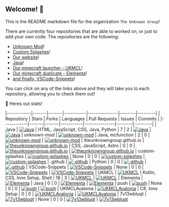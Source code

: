 ## Welcome! :wave:
This is the README markdown file for the organization `The Unknown Group`!

There are currently four repositories that are able to worked on, or just to add your own code. The repositories are the following:

  - [Unknown Mod](https://github.com/TheUnknownGroup/unknown-mod)!
  - [Custom Splashes](https://github.com/TheUnknownGroup/custom-splashes)!
  - [Our website](https://github.com/TheUnknownGroup/theunknowngroup.github.io)!
  - [Java](https://github.com/TheUnknownGroup/Java)!
  - [Our minecraft launcher - UKMCL](https://github.com/TheUnknownGroup/UKMCL)!
  - [Our minecraft duplicate - Elementa](https://github.com/TheUnknownGroup/Elementa)!
  - [and finally, VSCode-Snippets](https://github.com/TheUnknownGroup/VSCode-Snippets)!

You can click on any of the links above and they will take you to each repository, allowing you to check them out!

💪 Heres out stats!

|------------|-------|-------|-----------|---------------|--------|---------|
| Repository | Stars | Forks | Languages | Pull Requests | Issues | Commits |
|------------|-------|-------|-----------|---------------|--------|---------|
| Java | [![Java](https://img.shields.io/github/commit-activity/t/TheUnknownGroup/Java)](https://github.com/TheUnknownGroup/) | HTML, JavaScript, CSS, Java, Python | 7 | 2 | [![Java](https://img.shields.io/github/stars/TheUnknownGroup/Java)](https://github.com/TheUnknownGroup/Java) | [![Java](https://img.shields.io/github/forks/TheUnknownGroup/Java)](https://github.com/TheUnknownGroup/Java)
| unknown-mod | [![unknown-mod](https://img.shields.io/github/commit-activity/t/TheUnknownGroup/unknown-mod)](https://github.com/TheUnknownGroup/) | Java, mcfunction | 2 | 0 | [![unknown-mod](https://img.shields.io/github/stars/TheUnknownGroup/unknown-mod)](https://github.com/TheUnknownGroup/unknown-mod) | [![unknown-mod](https://img.shields.io/github/forks/TheUnknownGroup/unknown-mod)](https://github.com/TheUnknownGroup/unknown-mod)
| theunknowngroup.github.io | [![theunknowngroup.github.io](https://img.shields.io/github/commit-activity/t/TheUnknownGroup/theunknowngroup.github.io)](https://github.com/TheUnknownGroup/) | CSS, JavaScript, Astro | 0 | 0 | [![theunknowngroup.github.io](https://img.shields.io/github/stars/TheUnknownGroup/theunknowngroup.github.io)](https://github.com/TheUnknownGroup/theunknowngroup.github.io) | [![theunknowngroup.github.io](https://img.shields.io/github/forks/TheUnknownGroup/theunknowngroup.github.io)](https://github.com/TheUnknownGroup/theunknowngroup.github.io)
| custom-splashes | [![custom-splashes](https://img.shields.io/github/commit-activity/t/TheUnknownGroup/custom-splashes)](https://github.com/TheUnknownGroup/) | None | 0 | 0 | [![custom-splashes](https://img.shields.io/github/stars/TheUnknownGroup/custom-splashes)](https://github.com/TheUnknownGroup/custom-splashes) | [![custom-splashes](https://img.shields.io/github/forks/TheUnknownGroup/custom-splashes)](https://github.com/TheUnknownGroup/custom-splashes)
| .github | [![.github](https://img.shields.io/github/commit-activity/t/TheUnknownGroup/.github)](https://github.com/TheUnknownGroup/) | Python | 0 | 0 | [![.github](https://img.shields.io/github/stars/TheUnknownGroup/.github)](https://github.com/TheUnknownGroup/.github) | [![.github](https://img.shields.io/github/forks/TheUnknownGroup/.github)](https://github.com/TheUnknownGroup/.github)
| VSCode-Snippets | [![VSCode-Snippets](https://img.shields.io/github/commit-activity/t/TheUnknownGroup/VSCode-Snippets)](https://github.com/TheUnknownGroup/) | None | 0 | 0 | [![VSCode-Snippets](https://img.shields.io/github/stars/TheUnknownGroup/VSCode-Snippets)](https://github.com/TheUnknownGroup/VSCode-Snippets) | [![VSCode-Snippets](https://img.shields.io/github/forks/TheUnknownGroup/VSCode-Snippets)](https://github.com/TheUnknownGroup/VSCode-Snippets)
| UKMCL | [![UKMCL](https://img.shields.io/github/commit-activity/t/TheUnknownGroup/UKMCL)](https://github.com/TheUnknownGroup/) | Kotlin, CSS, Inno Setup, Shell | 18 | 3 | [![UKMCL](https://img.shields.io/github/stars/TheUnknownGroup/UKMCL)](https://github.com/TheUnknownGroup/UKMCL) | [![UKMCL](https://img.shields.io/github/forks/TheUnknownGroup/UKMCL)](https://github.com/TheUnknownGroup/UKMCL)
| Elementa | [![Elementa](https://img.shields.io/github/commit-activity/t/TheUnknownGroup/Elementa)](https://github.com/TheUnknownGroup/) | Java | 0 | 0 | [![Elementa](https://img.shields.io/github/stars/TheUnknownGroup/Elementa)](https://github.com/TheUnknownGroup/Elementa) | [![Elementa](https://img.shields.io/github/forks/TheUnknownGroup/Elementa)](https://github.com/TheUnknownGroup/Elementa)
| push | [![push](https://img.shields.io/github/commit-activity/t/TheUnknownGroup/push)](https://github.com/TheUnknownGroup/) | None | 0 | 0 | [![push](https://img.shields.io/github/stars/TheUnknownGroup/push)](https://github.com/TheUnknownGroup/push) | [![push](https://img.shields.io/github/forks/TheUnknownGroup/push)](https://github.com/TheUnknownGroup/push)
| UKMCLAvalonia | [![UKMCLAvalonia](https://img.shields.io/github/commit-activity/t/TheUnknownGroup/UKMCLAvalonia)](https://github.com/TheUnknownGroup/) | C#, Inno Setup | 0 | 0 | [![UKMCLAvalonia](https://img.shields.io/github/stars/TheUnknownGroup/UKMCLAvalonia)](https://github.com/TheUnknownGroup/UKMCLAvalonia) | [![UKMCLAvalonia](https://img.shields.io/github/forks/TheUnknownGroup/UKMCLAvalonia)](https://github.com/TheUnknownGroup/UKMCLAvalonia)
| 7v13wbluqt | [![7v13wbluqt](https://img.shields.io/github/commit-activity/t/TheUnknownGroup/7v13wbluqt)](https://github.com/TheUnknownGroup/) | None | 0 | 0 | [![7v13wbluqt](https://img.shields.io/github/stars/TheUnknownGroup/7v13wbluqt)](https://github.com/TheUnknownGroup/7v13wbluqt) | [![7v13wbluqt](https://img.shields.io/github/forks/TheUnknownGroup/7v13wbluqt)](https://github.com/TheUnknownGroup/7v13wbluqt)
